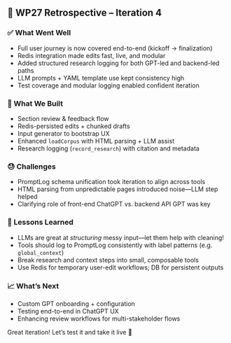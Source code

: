## 🔁 WP27 Retrospective – Iteration 4

### ✅ What Went Well
- Full user journey is now covered end-to-end (kickoff → finalization)
- Redis integration made edits fast, live, and modular
- Added structured research logging for both GPT-led and backend-led paths
- LLM prompts + YAML template use kept consistency high
- Test coverage and modular logging enabled confident iteration

### 🧩 What We Built
- Section review & feedback flow
- Redis-persisted edits + chunked drafts
- Input generator to bootstrap UX
- Enhanced `loadCorpus` with HTML parsing + LLM assist
- Research logging (`record_research`) with citation and metadata

### 😓 Challenges
- PromptLog schema unification took iteration to align across tools
- HTML parsing from unpredictable pages introduced noise—LLM step helped
- Clarifying role of front-end ChatGPT vs. backend API GPT was key

### 📘 Lessons Learned
- LLMs are great at *structuring* messy input—let them help with cleaning!
- Tools should log to PromptLog consistently with label patterns (e.g. `global_context`)
- Break research and context steps into small, composable tools
- Use Redis for temporary user-edit workflows; DB for persistent outputs

### 📈 What’s Next
- Custom GPT onboarding + configuration
- Testing end-to-end in ChatGPT UX
- Enhancing review workflows for multi-stakeholder flows

Great iteration! Let’s test it and take it live 🚀